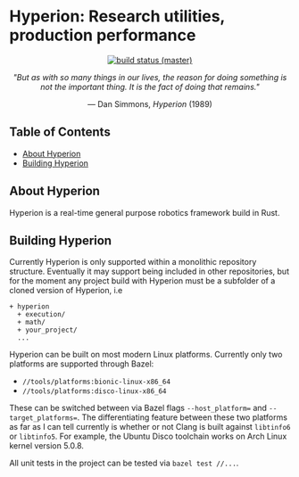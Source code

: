 # Hyperion: Research utilities, production performance

<p align="center">
    <a href="https://buildkite.com/valkyrie-robotics/hyperion-project">
        <img src="https://badge.buildkite.com/a432c39e8c1b80512beda6660ea667eb0c44405e2e2a8c34b0.svg?branch=master"
             alt="build status (master)" />
    </a>
</p>

<p align="center"><i>"But as with so many things in our lives, the reason for doing something is not
the important thing. It is the fact of doing that remains."</i><p><p align="center">&mdash; Dan Simmons, <i>Hyperion</i> (1989)</p>

## Table of Contents
- [About Hyperion](#about-hyperion)
- [Building Hyperion](#about-hyperion)

## About Hyperion

Hyperion is a real-time general purpose robotics framework build in Rust.

## Building Hyperion
Currently Hyperion is only supported within a monolithic repository structure.
Eventually it may support being included in other repositories, but for the
moment any project build with Hyperion must be a subfolder of a cloned version
of Hyperion, i.e

```
+ hyperion
  + execution/
  + math/
  + your_project/
  ...
```

Hyperion can be built on most modern Linux platforms. Currently only two
platforms are supported through Bazel:

+ `//tools/platforms:bionic-linux-x86_64`
+ `//tools/platforms:disco-linux-x86_64`

These can be switched between via Bazel flags `--host_platform=` and
`--target_platforms=`. The differentiating feature between these two platforms
as far as I can tell currently is whether or not Clang is built against
`libtinfo6` or `libtinfo5`. For example, the Ubuntu Disco toolchain works on
Arch Linux kernel version 5.0.8.

All unit tests in the project can be tested via `bazel test //...`.
